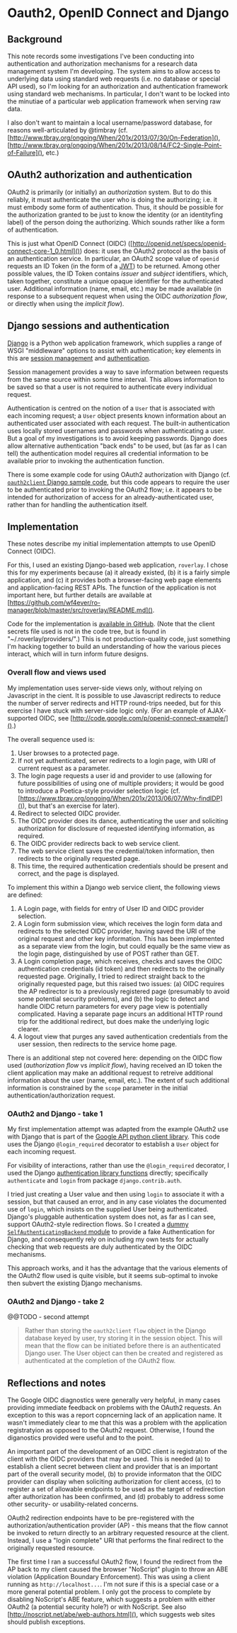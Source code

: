 # Oauth2, OpenID Connect and Django


## Background

This note records some investigations I've been conducting into authentication and authorization mechanisms for a research data management system I'm developing.  The system aims to allow access to underlying data using standard web requests (i.e. no database or special API used), so I'm looking for an authorization and authentication framework using standard web mechanisms.  In particular, I don't want to be locked into the minutiae of a particular web application framework when serving raw data.

I also don't want to maintain a local username/password database, for reasons well-articulated by @timbray (cf. [http://www.tbray.org/ongoing/When/201x/2013/07/30/On-Federation](), [http://www.tbray.org/ongoing/When/201x/2013/08/14/FC2-Single-Point-of-Failure](), etc.)


## OAuth2 authorization and authentication

OAuth2 is primarily (or initially) an *authorization* system.  But to do this reliably, it must authenticate the user who is doing the authorizing; i.e. it must embody some form of authentication.  Thus, it should be possible for the authorization granted to be just to know the identity (or an identityfing label) of the person doing the authorizing.  Which sounds rather like a form of authentication.

This is just what OpenID Connect (OIDC) ([http://openid.net/specs/openid-connect-core-1_0.html]()) does: it uses the OAuth2 protocol as the basis of an authentication service.  In particular, an OAuth2 scope value of `openid` requests an ID Token (in the form of a [JWT](http://tools.ietf.org/html/draft-ietf-oauth-json-web-token)) to be returned.  Among other possible values, the ID Token contains _issuer_ and _subject_ identifiers, which, taken together, constitute a unique opaque identifier for the authenticated user.  Additional information (name, email, etc.) may be made available (in response to a subsequent request when using the OIDC _authorization flow_, or directly when using the _implicit flow_).


## Django sessions and authentication

[Django](https://www.djangoproject.com/) is a Python web application framework, which supplies a range of WSGI "middleware" options to assist with authentication; key elements in this are [session management](https://docs.djangoproject.com/en/dev/topics/http/sessions/) and [authentication](https://docs.djangoproject.com/en/dev/topics/auth/default/).

Session management provides a way to save information between requests from the same source within some time interval.  This allows information to be saved so that a user is not required to authenticate every individual request.

Authentication is centred on the notion of a `User` that is associated with each incoming request; a `User` object presents known information about an authenticated user associated with each request.  The built-in authentication uses locally stored usernames and passwords when authenticating a user.  But a goal of my investigations is to avoid keeping passwords.  Django does allow alternative authentication "back ends" to be used, but (as far as I can tell) the authentication model requires all credential information to be available prior to invoking the authentication function.

There is some example code for using OAuth2 authorization with Django (cf. [`oauth2client` Django sample code](http://code.google.com/p/google-api-python-client/source/browse/#hg%2Fsamples%2Fdjango_sample), but this code appears to require the user to be authenticated prior to invoking the OAuth2 flow; i.e. it appears to be intended for authorization of access for an already-authenticated user, rather than for handling the authentication itself.


## Implementation

These notes describe my initial implementation attempts to use OpenID Connect (OIDC).

For this, I used an existing Django-based web application, `roverlay`.  I chose this for my experiments because (a) it already existed, (b) it is a fairly simple application, and (c) it provides both a browser-facing web page elements and application-facing REST APIs.  The function of the application is not important here, but further details are available at [https://github.com/wf4ever/ro-manager/blob/master/src/roverlay/README.md]().

Code for the implementation is [available in GitHub](https://github.com/gklyne/annalist/blob/develop/spike/roverlay/rovweb/rovserver/).  (Note that the client secrets file used is not in the code tree, but is found in "~/.roverlay/providers/".)  This is not production-quality code, just something I'm hacking together to build an understanding of how the various pieces interact, which will in turn inform future designs.


### Overall flow and views used

My implementation uses server-side views only, without relying on Javascript in the cient.  It is possible to use Javascript redirects to reduce the number of server redirects and HTTP round-trips needed, but for this exercise I have stuck with server-side logic only. (For an example of AJAX-supported OIDC, see [http://code.google.com/p/openid-connect-example/]().)

The overall sequence used is:

1. User browses to a protected page.
2. If not yet authenticated, server redirects to a login page, with URI of current request as a parameter.
3. The login page requests a user id and provider to use (allowing for future possibilities of using one of multiple providers;  it would be good to introduce a Poetica-style provider selection logic (cf. [https://www.tbray.org/ongoing/When/201x/2013/06/07/Why-findIDP]()), but that's an exercise for later).
4. Redirect to selected OIDC provider.
5. The OIDC provider does its dance, authenticating the user and soliciting authorization for disclosure of requested identifying information, as required.
6. The OIDC provider redirects back to web service client.
7. The web service client saves the credential/token information, then redirects to the originally requested page.
8. This time, the required authentication credentials should be present and correct, and the page is displayed.

To implement this within a Django web service client, the following views are defined:

1.  A Login page, with fields for entry of User ID and OIDC provider selection.
2.  A Login form submission view, which receives the login form data and redirects to the selected OIDC provider, having saved the URI of the original request and other key information.  This has been implemented as a separate view from the login, but could equally be the same view as the login page, distinguished by use of POST rather than GET.
3.  A Login completion page, which receives, checks and saves the OIDC authentication credentials (id token) and then redirects to the originally requested page.  Originally, I tried to redirect straight back to the originally requested page, but this raised two issues:  (a) OIDC requires the AP redirector is to a previously registered page (presumably to avoid some potential security problems), and (b) the logic to detect and handle OIDC return parameters for every page view is potentially complicated.  Having a separate page incurs an additional HTTP round trip for the additional redirect, but does make the underlying logic clearer.
4.  A logout view that purges any saved authentication credentials from the user session, then redirects to the service home page.

There is an additional step not covered here:  depending on the OIDC flow used (_authorization flow_ vs _implicit flow_), having received an ID token the client application may make an additional request to retreive additional information about the user (name, email, etc.).  The extent of such additional information is constrained by the `scope` parameter in the initial authentication/authorization request.


### OAuth2 and Django - take 1

My first implementation attempt was adapted from the example OAuth2 use with Django that is part of the [Google API python client library](http://code.google.com/p/google-api-python-client/).  This code uses the Django `@login_required` decorator to establish a `User` object for each incoming request.

For visibility of interactions, rather than use the `@login_required` decorator, I used the Django [authentication library functions](https://docs.djangoproject.com/en/dev/topics/auth/default/) directly; specifically `authenticate` and `login` from package `django.contrib.auth`.

I tried just creating a User value and then using `login` to associate it with a session, but that caused an error, and in any case violates the documented use of `login`, which insists on the supplied User being authenticated.  Django's pluggable authentication system does not, as far as I can see, support OAuth2-style redirection flows.  So I created a [dummy `SelfAuthenticatingBackend` module](https://github.com/gklyne/annalist/blob/develop/spike/roverlay/rovweb/rovserver/SelfAuthenticatingBackend.py) to provide a fake Authentication for Django, and consequently rely on including my own tests for actually checking that web requests are duly authenticated by the OIDC mechanisms.

This approach works, and it has the advantage that the various elements of the OAuth2 flow used is quite visible, but it seems sub-optimal to invoke then subvert the existing Django mechanisms.


### OAuth2 and Django - take 2

@@TODO - second attempt

> Rather than storing the `oauth2client` `flow` object in the Django database keyed by user, try storing it in the session object.  This will mean that the flow can be initiated before there is an authenticated Django user.  The User object can then be created and registered as authenticated at the completion of the OAuth2 flow.


## Reflections and notes

The Google OIDC diagnostics were generally very helpful, in many cases providing immediate feedback on problems with the OAuth2 requests.  An exception to this was a report copncerning lack of an application name.  It wasn't immediately clear to me that this was a problem with the application registratyion as opposed to the OAuth2 request.  Otherwise, I found the diganostics provided were useful and to the point.

An important part of the development of an OIDC client is registraton of the client with the OIDC providers that may be used.  This is needed (a) to establish a client secret between client and provider that is an important part of the overall security model, (b) to provide informaton that the OIDC provider can display when soliciting authorization for client access, (c) to register a set of allowable endpoints to be used as the target of redirection after authorization has been confirmed, and (d) probably to address some other security- or usability-related concerns.

OAuth2 redirection endpoints have to be pre-registered with the authorization/authentication provider (AP) - this means that the flow cannot be invoked to return directly to an arbitrary requested resource at the client.  Instead, I use a "login complete" URI that performs the final redirect to the originally requested resource.

The first time I ran a successful OAuth2 flow, I found the redirect from the AP back to my client caused the browser "NoScript" plugin to throw an ABE violation (Application Boundary Enforcement).  This was using a client running as `http://localhost...`.  I'm not sure if this is a special case or a more general potential problem.  I only got the process to complete by disabling NoScript's ABE feature, which suggests a problem with either OAuth2 (a potential security hole?) or with NoScript.  See also [http://noscript.net/abe/web-authors.html](), which suggests web sites should publish exceptions.

